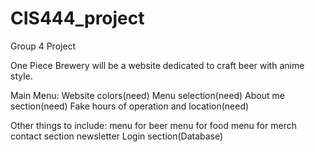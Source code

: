 # CIS444_project
Group 4 Project

One Piece Brewery will be a website dedicated to craft beer with anime style.

Main Menu:
  Website colors(need)
  Menu selection(need)
  About me section(need)
  Fake hours of operation and location(need)

Other things to include:
  menu for beer
  menu for food
  menu for merch
  contact section
  newsletter
  Login section(Database)
